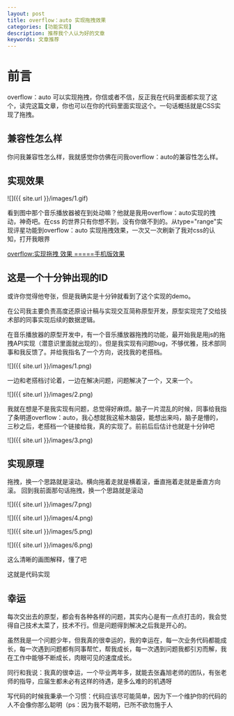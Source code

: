 ```yaml
---
layout: post
title: overflow：auto 实现拖拽效果
categories: [功能实现]
description: 推荐我个人认为好的文章
keywords: 文章推荐
---
```

# 前言
overflow：auto 可以实现拖拽，你信或者不信，反正我在代码里面都实现了这个，读完这篇文章，你也可以在你的代码里面实现这个。一句话概括就是CSS实现了拖拽。

## 兼容性怎么样

你问我兼容性怎么样，我就感觉你仿佛在问我overflow：auto的兼容性怎么样。

## 实现效果

![]({{ site.url }}/images/1.gif)

看到图中那个音乐播放器被在到处动嘛？他就是我用overflow：auto实现的拽动，神奇吧。在css 的世界只有你想不到，没有你做不到的。从type="range"实现评星功能到overflow：auto 实现拖拽效果，一次又一次刷新了我对css的认知，打开我眼界

[overflow:实现拖拽 效果 =====手机版效果](https://codepen.io/qingchuang/pen/PoGMymW)

## 这是一个十分钟出现的ID

或许你觉得他夸张，但是我确实是十分钟就看到了这个实现的demo。

在公司我主要负责高度还原设计稿与实现交互简称原型开发，原型实现完了交给技术部的同事实现后续的数据逻辑。

在音乐播放器的原型开发中，有一个音乐播放器拖拽的功能，最开始我是用js的拖拽API实现（潜意识里面就出现的）。但是我实现有问题bug，不够优雅，技术部同事和我反馈了。并给我指名了一个方向，说找我的老搭档。

![]({{ site.url }}/images/1.png)

一边和老搭档讨论着，一边在解决问题，问题解决了一个，又来一个。

![]({{ site.url }}/images/2.png)

我就在想是不是我实现有问题，总觉得好麻烦。脑子一片混乱的时候，同事给我指了条明道overflow：auto，我心想就我这榆木脑袋，能想出来吗，脑子是懵的，三秒之后，老搭档一个链接给我，真的实现了。前前后后估计也就是十分钟吧

![]({{ site.url }}/images/3.png)


## 实现原理
拖拽，换一个思路就是滚动。横向拖着走就是横着滚，垂直拖着走就是垂直方向滚。
回到我前面那句话拖拽，换一个思路就是滚动

![]({{ site.url }}/images/7.png)

![]({{ site.url }}/images/4.png)

![]({{ site.url }}/images/5.png)

![]({{ site.url }}/images/6.png)

这么清晰的画图解释，懂了吧

这就是代码实现

[](https://codepen.io/qingchuang/pen/PoGMymW)
## 幸运
每次交出去的原型，都会有各种各样的问题，其实内心是有一点点打击的，我会觉得自己技术太菜了，技术不行。但是问题得到解决之后我是开心的。

虽然我是一个问题少年，但我真的很幸运的，我的幸运在，每一次业务代码都能成长，每一次遇到问题都有同事帮忙，帮我成长，每一次遇到问题我都引刃而解，我在工作中能够不断成长，肉眼可见的速度成长。

同行和我说：我真的很幸运，一个毕业两年多，就能去张鑫旭老师的团队，有张老师的指导，应届生都未必有这样的待遇，是多么难的的机遇呀


写代码的时候我秉承一个习惯：代码应该尽可能简单，因为下一个维护你的代码的人不会像你那么聪明（ps：因为我不聪明，已所不欲勿施于人

